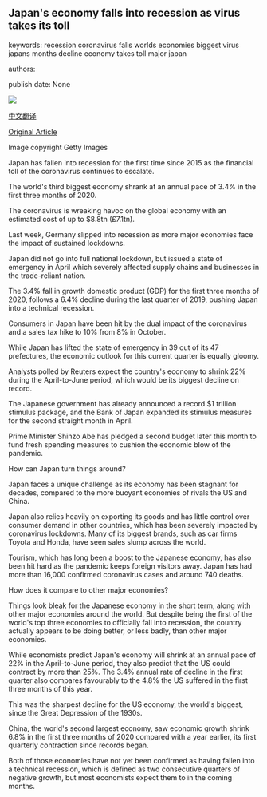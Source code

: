 ## Japan's economy falls into recession as virus takes its toll

keywords: recession coronavirus falls worlds economies biggest virus japans months decline economy takes toll major japan

authors: 

publish date: None

![](https://ichef.bbci.co.uk/news/1024/branded_news/51B1/production/_112331902_tempcheckjapan.jpg)

[中文翻译](Japan%27s%20economy%20falls%20into%20recession%20as%20virus%20takes%20its%20toll_zh.md)

[Original Article](https://www.bbc.com/news/business-52570721)

Image copyright Getty Images

Japan has fallen into recession for the first time since 2015 as the financial toll of the coronavirus continues to escalate.

The world's third biggest economy shrank at an annual pace of 3.4% in the first three months of 2020.

The coronavirus is wreaking havoc on the global economy with an estimated cost of up to $8.8tn (£7.1tn).

Last week, Germany slipped into recession as more major economies face the impact of sustained lockdowns.

Japan did not go into full national lockdown, but issued a state of emergency in April which severely affected supply chains and businesses in the trade-reliant nation.

The 3.4% fall in growth domestic product (GDP) for the first three months of 2020, follows a 6.4% decline during the last quarter of 2019, pushing Japan into a technical recession.

Consumers in Japan have been hit by the dual impact of the coronavirus and a sales tax hike to 10% from 8% in October.

While Japan has lifted the state of emergency in 39 out of its 47 prefectures, the economic outlook for this current quarter is equally gloomy.

Analysts polled by Reuters expect the country's economy to shrink 22% during the April-to-June period, which would be its biggest decline on record.

The Japanese government has already announced a record $1 trillion stimulus package, and the Bank of Japan expanded its stimulus measures for the second straight month in April.

Prime Minister Shinzo Abe has pledged a second budget later this month to fund fresh spending measures to cushion the economic blow of the pandemic.

How can Japan turn things around?

Japan faces a unique challenge as its economy has been stagnant for decades, compared to the more buoyant economies of rivals the US and China.

Japan also relies heavily on exporting its goods and has little control over consumer demand in other countries, which has been severely impacted by coronavirus lockdowns. Many of its biggest brands, such as car firms Toyota and Honda, have seen sales slump across the world.

Tourism, which has long been a boost to the Japanese economy, has also been hit hard as the pandemic keeps foreign visitors away. Japan has had more than 16,000 confirmed coronavirus cases and around 740 deaths.

How does it compare to other major economies?

Things look bleak for the Japanese economy in the short term, along with other major economies around the world. But despite being the first of the world's top three economies to officially fall into recession, the country actually appears to be doing better, or less badly, than other major economies.

While economists predict Japan's economy will shrink at an annual pace of 22% in the April-to-June period, they also predict that the US could contract by more than 25%. The 3.4% annual rate of decline in the first quarter also compares favourably to the 4.8% the US suffered in the first three months of this year.

This was the sharpest decline for the US economy, the world's biggest, since the Great Depression of the 1930s.

China, the world's second largest economy, saw economic growth shrink 6.8% in the first three months of 2020 compared with a year earlier, its first quarterly contraction since records began.

Both of those economies have not yet been confirmed as having fallen into a technical recession, which is defined as two consecutive quarters of negative growth, but most economists expect them to in the coming months.